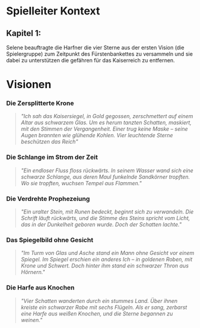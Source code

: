 # Spielleiter Kontext
## Kapitel 1:
Selene beauftragte die Harfner die vier Sterne aus der ersten Vision (die Spielergruppe) zum Zeitpunkt des Fürstenbankettes zu versammeln und sie dabei zu unterstützen die gefähren für das Kaiserreich zu entfernen.
# Visionen
### **Die Zersplitterte Krone**

> _"Ich sah das Kaisersiegel, in Gold gegossen, zerschmettert auf einem Altar aus schwarzem Glas. Um es herum tanzten Schatten, maskiert, mit den Stimmen der Vergangenheit. Einer trug keine Maske – seine Augen brannten wie glühende Kohlen. Vier leuchtende Sterne beschützen das Reich"_

### **Die Schlange im Strom der Zeit**

> _"Ein endloser Fluss floss rückwärts. In seinem Wasser wand sich eine schwarze Schlange, aus deren Maul funkelnde Sandkörner tropften. Wo sie tropften, wuchsen Tempel aus Flammen."_

### **Die Verdrehte Prophezeiung**

> _"Ein uralter Stein, mit Runen bedeckt, beginnt sich zu verwandeln. Die Schrift läuft rückwärts, und die Stimme des Steins spricht vom Licht, das in der Dunkelheit geboren wurde. Doch der Schatten lachte."_

### **Das Spiegelbild ohne Gesicht**

> _"Im Turm von Glas und Asche stand ein Mann ohne Gesicht vor einem Spiegel. Im Spiegel erschien ein anderes Ich – in goldenen Roben, mit Krone und Schwert. Doch hinter ihm stand ein schwarzer Thron aus Hörnern."_

### **Die Harfe aus Knochen**

> _"Vier Schatten wanderten durch ein stummes Land. Über ihnen kreiste ein schwarzer Rabe mit sechs Flügeln. Als er sang, zerbarst eine Harfe aus weißen Knochen, und die Sterne begannen zu weinen."_






